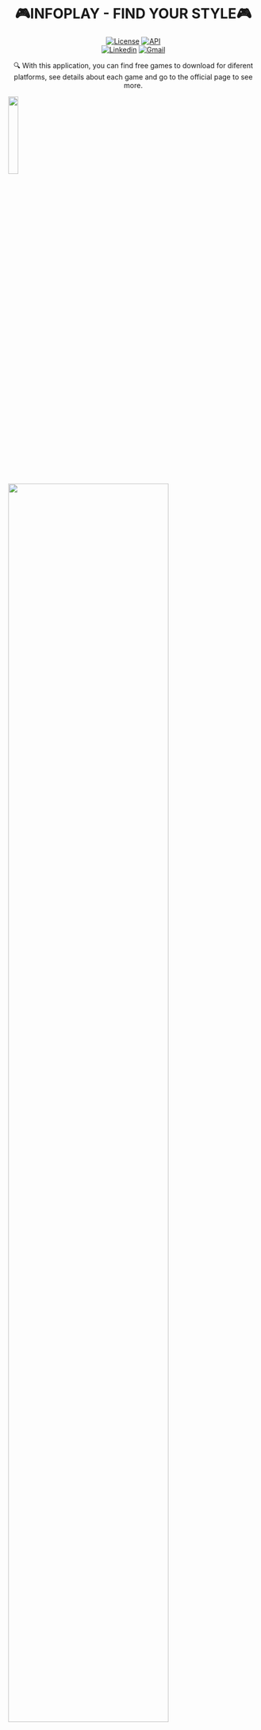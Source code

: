 <h1 align="center"> 🎮INFOPLAY - FIND YOUR STYLE🎮 </h1>

<p align="center">
  <a href="https://opensource.org/licenses/Apache-2.0"><img alt="License" src="https://img.shields.io/badge/License-Apache%202.0-blue.svg"/></a>
  <a href="https://android-arsenal.com/api?level=24"><img alt="API" src="https://img.shields.io/badge/API-24%2B-brightgreen.svg?style=flat"/></a>
  <br>
  <a href="https://www.linkedin.com/in/nicolas-aleixo/"><img alt="Linkedin" src="https://img.shields.io/badge/LinkedIn-0077B5?style=for-the-badge&logo=linkedin&logoColor=white"/></a>
  <a href="mailto:nicolasaleixo2020@gmail.com"><img alt="Gmail" src="https://img.shields.io/badge/Gmail-D14836?style=for-the-badge&logo=gmail&logoColor=white"/></a>
</p>

<p align="center">  
🔍 With this application, you can find free games to download for diferent platforms, see details about each game and go to the official page to see more.
</p>

<a href="https://play.google.com/store/apps/details?id=com.nicolas.freegames">
<img  width="20%" src="https://play.google.com/intl/en_us/badges/static/images/badges/pt_badge_web_generic.png"/>
<img  width="80%" src="https://github.com/aleixo-dev/InfoPlay/assets/75820713/d146270d-27df-4cce-a148-8255dbc9e954"/>

## 📌 Technologies Used

- Language : [Kotlin](https://kotlinlang.org/)
- Jetpack Compose.
- ViewModel.
- Flow.
- Room.
- Navigation.
- DataStore.
- Retrofit.
- SplashScreen.
- OkHttp.
- Dagger-Hilt.
- Coil.
- Navigation Component.
  
- Architecture
  - MVVM (View - ViewModel - Model)
  
- Firebase
  - Analytics 
  - Crashlytics
  - Admob

- Lib
  - [Retrofit2](https://github.com/square/retrofit):
  - [Dagger-Hilt](https://developer.android.com/training/dependency-injection/dagger-android):
  - [SplashScreen](https://developer.android.com/develop/ui/views/launch/splash-screen)
  - [Coil](https://coil-kt.github.io/coil/)
  - [OkHttp](https://square.github.io/okhttp/)
  - [Lottie](https://github.com/airbnb/lottie-android)

# License
```xml

Licensed under the Apache License, Version 2.0 (the "License");
you may not use this file except in compliance with the License.
You may obtain a copy of the License at

   http://www.apache.org/licenses/LICENSE-2.0

Unless required by applicable law or agreed to in writing, software
distributed under the License is distributed on an "AS IS" BASIS,
WITHOUT WARRANTIES OR CONDITIONS OF ANY KIND, either express or implied.
See the License for the specific language governing permissions and
limitations under the License.
```

Google Play and the Google Play logo are trademarks of Google LLC.
